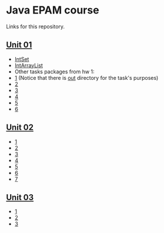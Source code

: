 # Java EPAM course
Links for this repository.

## [Unit 01](https://github.com/NameOfTheLaw/JavaSeCourse/tree/master/unit1)

- [IntSet](https://github.com/NameOfTheLaw/JavaSeCourse/blob/master/unit1/src/main/java/javase01/intset/IntSet.java)
- [IntArrayList](https://github.com/NameOfTheLaw/JavaSeCourse/blob/master/unit1/src/main/java/javase01/intarraylist/IntArrayList.java)
- Other tasks packages from hw 1: 
 - [1](https://github.com/NameOfTheLaw/JavaSeCourse/tree/master/unit1/src/main/java/javase01/t01) (Notice that there is [out](https://github.com/NameOfTheLaw/JavaSeCourse/tree/master/unit1/out/javase01/t01) directory for the task's purposes)
 - [2](https://github.com/NameOfTheLaw/JavaSeCourse/tree/master/unit1/src/main/java/javase01/t02)
 - [3](https://github.com/NameOfTheLaw/JavaSeCourse/tree/master/unit1/src/main/java/javase01/t03)
 - [4](https://github.com/NameOfTheLaw/JavaSeCourse/tree/master/unit1/src/main/java/javase01/t04)
 - [5](https://github.com/NameOfTheLaw/JavaSeCourse/tree/master/unit1/src/main/java/javase01/t05)
 - [6](https://github.com/NameOfTheLaw/JavaSeCourse/tree/master/unit1/src/main/java/javase01/t06)
 
## [Unit 02](https://github.com/NameOfTheLaw/JavaSeCourse/tree/master/unit2)
 
- [1](https://github.com/NameOfTheLaw/JavaSeCourse/tree/master/unit2/task1/src/main/java/javase/unit2/t1)
- [2](https://github.com/NameOfTheLaw/JavaSeCourse/tree/master/unit2/task2/src/main/java/javase/unit2/t2)
- [3](https://github.com/NameOfTheLaw/JavaSeCourse/tree/master/unit2/task3/src/main/java/javase/unit2/t3)
- [4](https://github.com/NameOfTheLaw/JavaSeCourse/tree/master/unit2/task4/src/main/java/javase/unit2/t4)
- [5](https://github.com/NameOfTheLaw/JavaSeCourse/tree/master/unit2/task5/src/main/java/javase/unit2/t5)
- [6](https://github.com/NameOfTheLaw/JavaSeCourse/tree/master/unit2/task6/src/main/java/javase/unit2/t6)
- [7](https://github.com/NameOfTheLaw/JavaSeCourse/tree/master/unit2/task7/src/main/java/javase/unit2/t7)

## [Unit 03](https://github.com/NameOfTheLaw/JavaSeCourse/tree/master/unit3)
 
- [1](https://github.com/NameOfTheLaw/JavaSeCourse/tree/master/unit3/task1/src/main/java/javase/unit3/task1)
- [2](https://github.com/NameOfTheLaw/JavaSeCourse/tree/master/unit3/task2/src/main/java/javase/unit3/task2)
- [3](https://github.com/NameOfTheLaw/JavaSeCourse/tree/master/unit3/task3/src/main/java/javase/unit3/task3)
